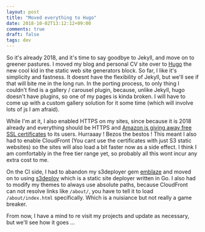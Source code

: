 ```yaml
---
layout: post
title: "Moved everything to Hugo"
date: 2018-10-02T13:12:12+09:00
comments: true
draft: false
tags: dev
---
```


So it's already 2018, and it's time to say goodbye to Jekyll, and move on to greener pastures. I moved my blog and personal CV site over to [Hugo](https://gohugo.io) the new cool kid in the static web site generators block. So far, I like it's simplicity and fastness. It doesnt have the flexibility of Jekyll, but we'll see if that will bite me in the long run. In the porting process, to only thing I couldn't find is a gallery / carousel plugin, because, unlike Jekyll, hugo doesn't have plugins, so one of my pages is kinda broken. I will have to come up with a custom gallery solution for it some time (which will involve lots of js I am afraid).

While I'm at it, I also enabled HTTPS on my sites, since because it is 2018 already and everything should be HTTPS and [Amazon is giving away free SSL certificates](https://www.zdnet.com/article/amazon-makes-it-easier-to-encrypt-sites-and-services-on-aws-with-free-ssl-certificates/) to its users. Hurraaay ! Bezos the bestos ! This meant I also had to enable CloudFront (You cant use the certificates with just S3 static websites) so the sites will also load a bit faster now as a side effect. I think I am comfortably in the free tier range yet, so probably all this wont incur any extra cost to me.

On the CI side, I had to abandon my s3deployer gem [emblaze](https://github.com/c0ze/emblaze) and moved on to using [s3deploy](https://github.com/bep/s3deploy) which is a static site deployer written in Go. I also had to modify my themes to always use absolute paths, because CloudFront can not resolve links like `/about/`, you have to tell it to load `/about/index.html` specifically. Which is a nuisiance but not really a game breaker.

From now, I have a mind to re visit my projects and update as necessary, but we'll see how it goes ...
